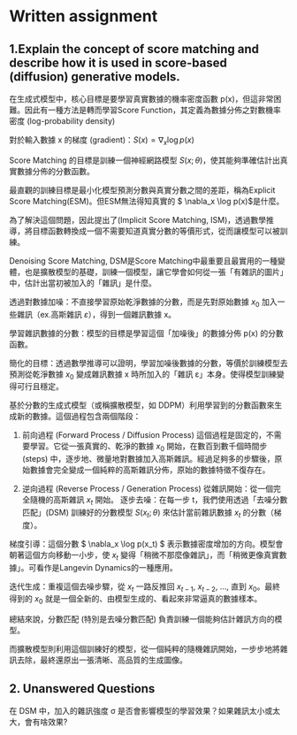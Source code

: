 # Written assignment
## 1.Explain the concept of score matching and describe how it is used in score-based (diffusion) generative models.
在生成式模型中，核心目標是要學習真實數據的機率密度函數 p(x)，但這非常困難。因此有一種方法是轉而學習Score Function，其定義為數據分佈之對數機率密度 (log-probability density) 

對於輸入數據 x 的梯度 (gradient)：$S(x) = \nabla_x \log p(x)$

Score Matching 的目標是訓練一個神經網路模型 $S(x; θ)$，使其能夠準確估計出真實數據分佈的分數函數。

最直觀的訓練目標是最小化模型預測分數與真實分數之間的差距，稱為Explicit Score Matching(ESM)。但ESM無法得知真實的 $ \nabla_x \log p(x)$是什麼。

為了解決這個問題，因此提出了(Implicit Score Matching, ISM)，透過數學推導，將目標函數轉換成一個不需要知道真實分數的等價形式，從而讓模型可以被訓練。

Denoising Score Matching, DSM是Score Matching中最重要且最實用的一種變體，也是擴散模型的基礎，訓練一個模型，讓它學會如何從一張「有雜訊的圖片」中，估計出當初被加入的「雜訊」是什麼。

透過對數據加噪：不直接學習原始乾淨數據的分數，而是先對原始數據 $x_0$ 加入一些雜訊（ex.高斯雜訊 $ε$），得到一個雜訊數據 x。

學習雜訊數據的分數：模型的目標是學習這個「加噪後」的數據分佈 p(x) 的分數函數。

簡化的目標：透過數學推導可以證明，學習加噪後數據的分數，等價於訓練模型去預測從乾淨數據 $x_0$ 變成雜訊數據 x 時所加入的「雜訊 ε」本身。使得模型訓練變得可行且穩定。

基於分數的生成式模型（或稱擴散模型，如 DDPM）利用學習到的分數函數來生成新的數據。這個過程包含兩個階段：

1. 前向過程 (Forward Process / Diffusion Process)
這個過程是固定的，不需要學習。它從一張真實的、乾淨的數據 $x_0$ 開始，在數百到數千個時間步 (steps) 中，逐步地、微量地對數據加入高斯雜訊。經過足夠多的步驟後，原始數據會完全變成一個純粹的高斯雜訊分佈，原始的數據特徵不復存在。

2. 逆向過程 (Reverse Process / Generation Process)
從雜訊開始：從一個完全隨機的高斯雜訊 $x_t$ 開始。
逐步去噪：在每一步 t，我們使用透過「去噪分數匹配」(DSM) 訓練好的分數模型 $S(x_t; θ)$ 來估計當前雜訊數據 $x_t$ 的分數（梯度）。

梯度引導：這個分數 $ \nabla_x \log p(x_t) $ 表示數據密度增加的方向。模型會朝著這個方向移動一小步，使 $x_t$ 變得「稍微不那麼像雜訊」，而「稍微更像真實數據」。可看作是Langevin Dynamics的一種應用。

迭代生成：重複這個去噪步驟，從 $x_t$ 一路反推回 $x_{t-1}$, $x_{t-2}$, ..., 直到 $x_0$。最終得到的 $x_0$ 就是一個全新的、由模型生成的、看起來非常逼真的數據樣本。

總結來說，分數匹配 (特別是去噪分數匹配) 負責訓練一個能夠估計雜訊方向的模型。

而擴散模型則利用這個訓練好的模型，從一個純粹的隨機雜訊開始，一步步地將雜訊去除，最終還原出一張清晰、高品質的生成圖像。

## 2. Unanswered Questions

在 DSM 中，加入的雜訊強度 σ 是否會影響模型的學習效果？如果雜訊太小或太大，會有啥效果?
